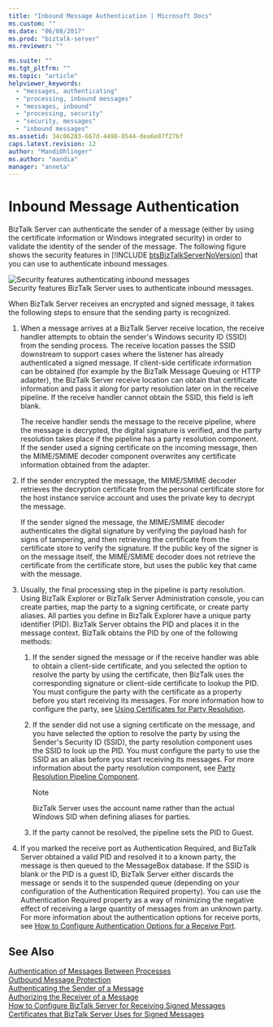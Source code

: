 ```yaml
---
title: "Inbound Message Authentication | Microsoft Docs"
ms.custom: ""
ms.date: "06/08/2017"
ms.prod: "biztalk-server"
ms.reviewer: ""

ms.suite: ""
ms.tgt_pltfrm: ""
ms.topic: "article"
helpviewer_keywords: 
  - "messages, authenticating"
  - "processing, inbound messages"
  - "messages, inbound"
  - "processing, security"
  - "security, messages"
  - "inbound messages"
ms.assetid: 34c06283-667d-4498-8544-dea6e87f276f
caps.latest.revision: 12
author: "MandiOhlinger"
ms.author: "mandia"
manager: "anneta"
---
```

# Inbound Message Authentication
BizTalk Server can authenticate the sender of a message (either by using the certificate information or Windows integrated security) in order to validate the identity of the sender of the message. The following figure shows the security features in [!INCLUDE [btsBizTalkServerNoVersion](../includes/btsbiztalkservernoversion-md.md)] that you can use to authenticate inbound messages.  
  
 ![Security features authenticating inbound messages](../core/media/ebiz-plan-secoverview-auth-inbound.gif "ebiz_plan_secoverview_auth_inbound")  
Security features BizTalk Server uses to authenticate inbound messages.  
  
 When BizTalk Server receives an encrypted and signed message, it takes the following steps to ensure that the sending party is recognized.  
  
1.  When a message arrives at a BizTalk Server receive location, the receive handler attempts to obtain the sender's Windows security ID (SSID) from the sending process. The receive location passes the SSID downstream to support cases where the listener has already authenticated a signed message. If client-side certificate information can be obtained (for example by the BizTalk Message Queuing or HTTP adapter), the BizTalk Server receive location can obtain that certificate information and pass it along for party resolution later on in the receive pipeline. If the receive handler cannot obtain the SSID, this field is left blank.  
  
     The receive handler sends the message to the receive pipeline, where the message is decrypted, the digital signature is verified, and the party resolution takes place if the pipeline has a party resolution component. If the sender used a signing certificate on the incoming message, then the MIME/SMIME decoder component overwrites any certificate information obtained from the adapter.  
  
2.  If the sender encrypted the message, the MIME/SMIME decoder retrieves the decryption certificate from the personal certificate store for the host instance service account and uses the private key to decrypt the message.  
  
     If the sender signed the message, the MIME/SMIME decoder authenticates the digital signature by verifying the payload hash for signs of tampering, and then retrieving the certificate from the certificate store to verify the signature. If the public key of the signer is on the message itself, the MIME/SMIME decoder does not retrieve the certificate from the certificate store, but uses the public key that came with the message.  
  
3.  Usually, the final processing step in the pipeline is party resolution. Using BizTalk Explorer or BizTalk Server Administration console, you can create parties, map the party to a signing certificate, or create party aliases. All parties you define in BizTalk Explorer have a unique party identifier (PID). BizTalk Server obtains the PID and places it in the message context. BizTalk obtains the PID by one of the following methods:  
  
    1.  If the sender signed the message or if the receive handler was able to obtain a client-side certificate, and you selected the option to resolve the party by using the certificate, then BizTalk uses the corresponding signature or client-side certificate to lookup the PID. You must configure the party with the certificate as a property before you start receiving its messages. For more information how to configure the party, see [Using Certificates for Party Resolution](../core/using-certificates-for-party-resolution.md).  
  
    2.  If the sender did not use a signing certificate on the message, and you have selected the option to resolve the party by using the Sender's Security ID (SSID), the party resolution component uses the SSID to look up the PID. You must configure the party to use the SSID as an alias before you start receiving its messages. For more information about the party resolution component, see [Party Resolution Pipeline Component](../core/party-resolution-pipeline-component.md).  
  
        > [!NOTE]
        >  BizTalk Server uses the account name rather than the actual Windows SID when defining aliases for parties.  
  
    3.  If the party cannot be resolved, the pipeline sets the PID to Guest.  
  
4.  If you marked the receive port as Authentication Required, and BizTalk Server obtained a valid PID and resolved it to a known party, the message is then queued to the MessageBox database. If the SSID is blank or the PID is a guest ID, BizTalk Server either discards the message or sends it to the suspended queue (depending on your configuration of the Authentication Required property). You can use the Authentication Required property as a way of minimizing the negative effect of receiving a large quantity of messages from an unknown party. For more information about the authentication options for receive ports, see [How to Configure Authentication Options for a Receive Port](../core/how-to-configure-authentication-options-for-a-receive-port.md).  
  
## See Also  
 [Authentication of Messages Between Processes](../core/authentication-of-messages-between-processes.md)   
 [Outbound Message Protection](../core/outbound-message-protection.md)   
 [Authenticating the Sender of a Message](../core/authenticating-the-sender-of-a-message.md)   
 [Authorizing the Receiver of a Message](../core/authorizing-the-receiver-of-a-message.md)   
 [How to Configure BizTalk Server for Receiving Signed Messages](../core/how-to-configure-biztalk-server-for-receiving-signed-messages.md)   
 [Certificates that BizTalk Server Uses for Signed Messages](../core/certificates-that-biztalk-server-uses-for-signed-messages.md)